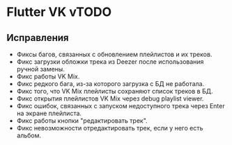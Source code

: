<!-- markdownlint-disable MD033 -->

# Flutter VK vTODO

## Исправления

- Фиксы багов, связанных с обновлением плейлистов и их треков.
- Фикс загрузки обложки трека из Deezer после использования ручной замены.
- Фикс работы VK Mix.
- Фикс редкого бага, из-за которого загрузка с БД не работала.
- Фикс того, что VK Mix плейлисты сохраняют список треков в БД.
- Фикс открытия плейлистов VK Mix через debug playlist viewer.
- Фикс ошибок, связанных с запуском недоступного трека через Enter на экране плейлиста.
- Фикс работы кнопки "редактировать трек".
- Фикс невозможности отредактировать трек, если у него есть альбом.

<!-- Изменения с других Pre-release версий, которые должны быть отображены в non-pre версии:

**Важное предупреждение**: это **бета-обновление**, содержащее в себе немало технических изменений. Сейчас приложение находится в частично "поломанном" состоянии. Обновляйтесь только в том случае, если и вправду понимаете, что делаете. Вам, вероятнее всего, придётся откатиться до [предыдущей версии Flutter VK](https://github.com/Zensonaton/FlutterVK/releases) если Вы хотите стабильной работы приложения. **Сейчас очень много всего в приложении поломано**, и я это знаю. К примеру, такие вещи, как открытие плейлистов, кэширование, получение текстов песен и прочего целиком и полностью поломано.

Это обновление привносит в себя огромное техническое изменение: Переход от одной библиотеки для state-менеджмента, [`provider`](https://pub.dev/packages/provider) к другой, [`riverpod`](https://pub.dev/packages/riverpod) и [`flutter_hooks`](https://pub.dev/packages/flutter_hooks), а так же библиотека [`go_router`](https://pub.dev/packages/go_router) для реализации навигации между страницами.

К сожалению, эти технические изменения почти что не видны обычному пользователю, однако они были нужны ради стабильной работы приложения, а так же различных оптимизаций. Однако, несмотря на это, обновление привнесло некоторые изменения интерфейса и прочих функций.

## Изменения

- Настройка "Перемотка при запуске предыдущего трека".
- Настройка "Спойлер следующего трека".
- Загрузка обновления на OS Android в зависимости от архитектуры устройства. (сокращение размера файла в 2.5~ раза).
- Изменение текста в ScaffoldMessenger при загрузке обновления.
- Изменение размера верхнего блока с информацией на экране плейлиста, что бы не мешать скроллингу.
- Корректировка размера константы, определяющая размер плейлиста после кэширования.
- Кнопка "сбросить" для функции "заменить обложку".
- Изменения Padding'ов на экране плейлиста.
- Отображение Placeholder'а, если у пользователя нет аватарки в ВК.
- Новая плашка, если рекомендации не подключены.
- Изменение расположения у некоторых настроек.
- Вибрации при изменении настроек.
- Надпись "Debug" у кнопки "О приложении".
- Обработчик ошибки, если после удаления трека прошло немало времени.
- Сохранение состояния loop mode после перезапуска приложения.
- Сохранение громкости плеера после перезапуска приложения (сделано по запросу 😉).
- Восстановление shuffle после запуска VK Mix.
- Реализация функционала по загрузке текстов песен с LRCLIB.
- Изменения некоторых строчек, отображаемых в интерфейсе.
- Улучшения алгоритма поиска обложек через Deezer.
- Улучшение логирования ошибок загрузок при кэшировании.
- Обработчик ошибок при загрузке метаданных трека.
- Избавление от `Thumbnails` внутри объекта `Album` в БД с целью уменьшения места, занимаемого БД.
- Использование браузерного User-Agent для обычного Dio.
- Увеличение количества одновременно кэшируемых треков на мобильных устройствах до 3.
- Реализация prefetching'а для OS Windows.
- Другое отображение subtitle трека у мини-плееров.
- Новая реализация экрана плейлиста.
- Изображения того, что сейчас загружается на экране загрузок.
- Избавление от свечения на экране загрузки у раздела "загружено ранее".
- Избавление от жирного текста у `@username` на экране профиля.
- Увеличение расстояния от названия раздела до содержимого на экране профиля для мобильного интерфейса.
- Отключение показа длительности трека и его кэша на главном экране при мобильном интерфейсе.
- Избавление от анимации размера плеера при Desktop Layout'е.
- Логирование слишком долгой загрузки данных с БД.
- Изменение настройки "тип палитры цветов обложки" теперь изменяет цвета интерфейса мгновенно.
- Реализация системы кэширования плейлистов.
- Кнопка "тип палитры цветов обложки" теперь отключена, если рекомендации не подключены.
- Система для менеджмента загрузок.
- Избавление от старой и неработающей системы кэширования плейлистов.
- Избавление от лишних Repaint'ов благодаря `RepaintBoundary`.
- Кэширование цветов обложек в БД.
- Отображение недоступных треков.
- Вместо ID пользователя отображается его `@username` в профиле.
- Перепись экрана профиля с целью уменьшения количества повторения кода.
- Изменение вида настроек на экране профиля.
- Иконка открытия диалога возле кнопок на экране профиля.
- Изменение названий и описаний у многих настроек для упрощения читабельности.
- Настройка "OLED-тема" теперь отключается, если включена светлая тема.
- Настройка "debug-логирование плеера" теперь отображено лишь на desktop-платформах.
- Пересмотр значений по-умолчанию у настроек.
- Избавление от функционала загрузки треков из Spotify ввиду ограничений со стороны сервера без premium-подписки.
- Возвращение функции "экспорт списка треков".
- Логирование ошибок Provider'ов.
- Новая настройка: "Тип палитры цветов обложки".
- Новое сообщение для README-файла, располагаемый в папке с кэшированными треками.
- Более правильный цвет у "свечения" обложек треков в мини и полноэкранном плееров.
- Своя реализация для получения цветов обложки трека, использующая Isolate где это возможно.
- Избавление от `WelcomeDialog` при авторизации.
- Избавление от `PhotoMaxOrig` ввиду ненадобности.
- Изменение текста для диалога "подключение рекомендаций".
- Избавление от диалога, спрашивающего разрешение на отправку статистики о прослушивании треков.
- Игнорирование ошибки "какой сейчас вайб не был найден".
- Управление плеером теперь использует toggle'ы вместо `!state`.
- Уменьшение количества вызовов `setState` от плеера.
- Удаление настройки "Точный алгоритм цветов плеера".
- Проверка на соответствие ID пользователей ВК при вторичной авторизации.
- Некоторые из кнопок (лайк, дизлайк) вместо полноэкранной анимации загрузки теперь отображают загрузку в самой кнопке.
- Настройка для debug-логирования плеера.
- Длительность треков теперь не отображается в разделе "Совпадения по вкусам".
- Lottie-анимация у VK Mix теперь отображается лишь во время воспроизведения.
- Адекватный Skeleton-loader для VK Mix.
- Система для логирования крашей и других проблем приложения.
- Долгое нажатие на кнопку "паузы" в мини-плеере снизу теперь его насильно останавливает.
- Изменение текста для `WelcomeRoute`.
- Избавление от показа длительности трека на экране плейлиста.
- Улучшения производительности на экране плейлиста.
- Сохранение состояние Shuffle при его переключении через уведомление на OS Android.
- Избавление от старого кода для кэширования для `audio_player`.
- Использование seek-событий вместо position при обновлении уведомления.
- Глобальный поиск и экран "тип палитры цветов обложки" теперь не использует кэшированные изображения.
- Визуальные изменения экрана обновления.
- Кнопка "показать прогресс" при запуске загрузки обновления.
- Использование асинхронных методов для сохранения файлов.
- Хранение всех категорий API методов ВКонтакте в классе `VKAPI`.
- Миграция с `http` на `dio`.
- У `Thumbnails` класса теперь значения не могут быть null.
- Оптимизации, а так же удаление костылей связанных с массовым получением альбомов.
- Избавление от анимации появления изображения трека.
- Использование `/welcome` как go_route вместо `/`.
- Оптимизации.
- Перепись `CachedStreamAudioSource`.
- Обработчики случаев, когда плеер запускал не/кэшированный трек (`ExtendedAudio.isCached`), с/без кэша (`File.exists()`).
- Использование другой структуры папок для треков.
- Избавление от лишних библиотек `media_kit` для Android. Размер приложения уменьшился с ~42 МБ до ~15 МБ.
- Использование более простых операций сравнения плейлистов.
- Небольшое уведомление при установке бета-версии приложения.
- Установка бета-версии приложения теперь автоматически устанавливает бета-канал в настройках.
- Система миграций БД.
- Избавление от ненужных полей в БД.
- Удалил лишние ключи локализации, связанных с предупреждением об оповещении API ВК о прослушивании трека.
- Кнопка "показать список изменений" на экране профиля.
- Увеличение разрешения изображения плейлистов.
- Изменение текста для playlists viewer.
- Обработчик ошибок VK API вместо множества вызовов `raiseOnAPIError`.
- Избавление от лишних `compute` при парсинге JSON в классы.
- Установка `access_token` при помощи Dio Interceptor'ов.
- Избавление от методов `callVkAPI`.
- Поддержка `gzip` для API-запросов, дающий сжатие API-запросов в ~30%.
- Debug-кнопка для бенчмаркинга API-запроса.
- Хранение размера кэшированного трека в БД.
- Категория "визуал" теперь находится выше "музыкального плеера" на экране профиля.
- Запрос на получение уведомлений при запуске приложения.
- Система защиты от downgrade'а БД.

## Фиксы

- Фикс обновления трека в медиа-уведомлении.
- Фикс мини-плеера, появляющегося над клавиатурой на экране плейлиста.
- Фикс сломанного кэширования плейлистов.
- Фикс бага на Android, из-за которого треки играли с самого начала после перемотки.
- Фикс открытия экрана с деталями трека зажатием пальца.
- Фикс "застрявшего" прогресса воспроизведения при переключении между треками.
- Фикс невозможности запустить воспроизведение плейлиста на ПК нажатием по центру.
- Фикс запуска других плейлистов после запуска VK Mix.
- Фикс цветов экрана плейлиста.
- Фикс необновляющегося названия плейлиста.
- Фикс отображения текстов песен при Mobile Layout.
- Фикс цветов приложения.
- Фикс OLED-темы.
- Фикс иконки настройки "канал обновлений".
- Фикс появления кнопки "В реальном времени" если не подключены рекомендации ВК.
- Фикс выхода из аккаунта, если нету папки с треками.
- Фикс появления плейлистов из раздела "в реальном времени" в виде Skeleton-loader'ов.
- Фикс входа в приложение ввиду SSL-сертификатов.
- Фикс различных багов интерфейса, связанных с закрытием плеера.
- Фикс запуска приложения.
- Фикс авторизации.
- Фикс цветов "сердечек" у `AudioTrackTile`.
- Фикс иконки у раздела "музыка".
- Фикс цветов для диалога "тип палитры цветов обложки".
- Фикс иконки для диалога "Канал обновлений".
- Фикс запуска неправильного трека.
- Фикс overflow'а на экране с музыкой.
- Фикс отсутствия анимации паузы при полноэкранном мобильном плеере.
- Фикс не переключающегося активного трека на экране плейлиста.
- Фикс появления надписи "Подключить рекомендации ВКонтакте" когда они подключены.
- Фикс возобновления паузы из-за функции "пауза при минимальной громкости".
- Фикс повторного создания `stopOnPause`-таймера.
- Фикс сильно выделяющейся иконки Explicit.
- Фикс отображения переключения shuffle в мини-плеере.
- Фикс загрузки текстов песен с ВКонтакте.
- Фикс неизменяющегося мини-плеера при изменении треков.
- Фикс возможности скроллить текст skeleton loader текста песни в Desktop Layout'е при полноэкранном плеере, а так же эффект fade'а для него.
- Фикс текста в диалоге "тип палитры цветов обложки".
- Фикс работы `FadingListView`.
- Фикс иконки лайка на экране поиска.
- Фикс сохранения плейлиста "результаты поиска" в БД.
- Фикс отображения лайка с других плейлистов.
- Фикс ошибки, связанной с методом `_silentSetPlaylist`.
- Фикс измения размера надписи "Добро пожаловать" на главном экране.
- Фикс необновляющегося полноэкранного плеера.
- Фикс повторной загрузки обновления, если файл обновления уже существует.
- Фикс бага, из-за которого при обновлении данных плейлиста он перемещался в списке плейлистов.
- Фикс вызова `stop` у плеера ввиду ошибок.
- Фикс склонения текста на экране загрузок.
- Фикс мигающих обложек раздела "совпадения по вкусам" при переключении между треками.
- Фикс работы кнопки "воспроизвести все" на главном экране.
- Фикс `Download error` при попытке кэшировать некоторые треки.
- Фикс неправильно отображающейся надписи с длительностью треков в плейлисте.
- Фикс padding'а для мини-плеера при Mobile Layout'е.
- Фикс времени на экране обновления.
- Фикс бага, из-за которого экран с плейлистами не обновлялся.
- Фикс необновляющегося уведомления на OS Android.
- Фикс зависания приложения из-за остановки плеера.
- Фикс смещения текста на экране плейлиста у треков.
- Фикс работы shuffle на OS Windows.
- Фикс работы кнопки дизлайка и лайка в медиа-уведомлении на OS Android.
- Фикс навигационных кнопок OS Android, закрывающих часть диалога обновления.
- Фикс обновления, а так же смещения иконки кэширования на экране плейлистов.
- Фикс работы загрузки обложек через Deezer.
- Фикс бага, из-за которого `gzipDecoder` декодировал обычный JSON.
- Фикс ошибки со спамом на последней строчки трека.
- Фикс поиска на экране плейлиста на Desktop Layout.
- Фикс фокуса при открытии экрана плейлиста на Desktop-платформах.
- Фикс ломающегося главного экрана, если у пользователя нет треков.
- Фикс получения размера кэшированного трека.
- Фикс воспроизведения музыки из-за изменений на стороны серверов ВК.
- Фикс воспроизведения "повреждённых" треков (при mismatch'е размера/слишком маленького размера файла кэша).
- Фикс "null check" при вызове `seekNormalized`.
- Фикс воспроизведения музыки.
- Фикс ошибок "invalid range" из-за `smartCurrentAudio` и подобных.
- Фикс того, что изменение настроек Deezer/LRCLib не применялось сразу же.
- Фикс отображения названия плейлистов раздела "Для Вас".
- Фикс багов, связанных с неправильным сохранением новых версий плейлистов/треков.
- Фикс добавления трека в избранное после его лайка.
- Фикс восстановления удалённого трека.
- Фикс восстановления громкости плеера после перезапуска.
- Фикс сохранения только "изменённых" настроек в `shared_preferences.json`.
- Фикс жеста "назад" для Mobile Layout мини-плеера снизу, который не включал предыдущий трек.
- Фикс загрузки плейлистов в случае отсутствия интернета.
- Фикс работы функции "заменить обложку".
- Фикс необходимости перезапуска приложения для просмотра новой обложки Deezer.
- Фикс того, что в БД сохранялись нелайкнутые треки из "любимой музыки".
- Фикс сохранения громкости плеера после запуска приложения.
-->
